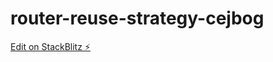 # router-reuse-strategy-cejbog

[Edit on StackBlitz ⚡️](https://stackblitz.com/edit/router-reuse-strategy-cejbog)